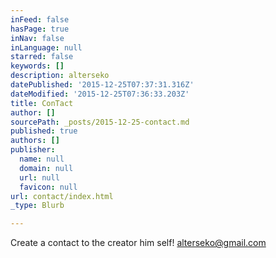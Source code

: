 ```yaml
---
inFeed: false
hasPage: true
inNav: false
inLanguage: null
starred: false
keywords: []
description: alterseko
datePublished: '2015-12-25T07:37:31.316Z'
dateModified: '2015-12-25T07:36:33.203Z'
title: ConTact
author: []
sourcePath: _posts/2015-12-25-contact.md
published: true
authors: []
publisher:
  name: null
  domain: null
  url: null
  favicon: null
url: contact/index.html
_type: Blurb

---
```

Create a contact to the creator him self! alterseko@gmail.com